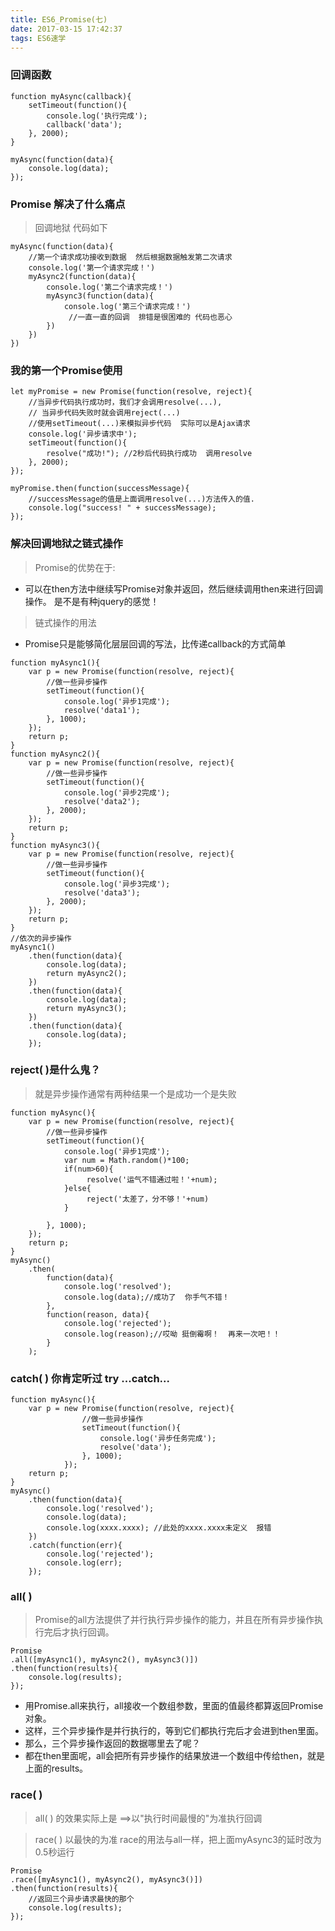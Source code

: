 ```yaml
---
title: ES6_Promise(七)
date: 2017-03-15 17:42:37
tags: ES6速学
---
```


### 回调函数

```
function myAsync(callback){
    setTimeout(function(){
        console.log('执行完成');
        callback('data');
    }, 2000);
}

myAsync(function(data){
    console.log(data);
});
```

### Promise 解决了什么痛点 

> 回调地狱   代码如下

```
myAsync(function(data){
    //第一个请求成功接收到数据  然后根据数据触发第二次请求
    console.log('第一个请求完成！')
    myAsync2(function(data){
        console.log('第二个请求完成！')
        myAsync3(function(data){
            console.log('第三个请求完成！')
             //一直一直的回调  排错是很困难的 代码也恶心
        })
    })
})
```

### 我的第一个Promise使用

```
let myPromise = new Promise(function(resolve, reject){
    //当异步代码执行成功时，我们才会调用resolve(...),
    // 当异步代码失败时就会调用reject(...)
    //使用setTimeout(...)来模拟异步代码  实际可以是Ajax请求
    console.log('异步请求中');
    setTimeout(function(){
        resolve("成功!"); //2秒后代码执行成功  调用resolve
    }, 2000);
});

myPromise.then(function(successMessage){
    //successMessage的值是上面调用resolve(...)方法传入的值.
    console.log("success! " + successMessage);
});
```

### 解决回调地狱之链式操作

> Promise的优势在于:
- 可以在then方法中继续写Promise对象并返回，然后继续调用then来进行回调操作。 是不是有种jquery的感觉！
        
> 链式操作的用法

- Promise只是能够简化层层回调的写法，比传递callback的方式简单

```
function myAsync1(){
    var p = new Promise(function(resolve, reject){
        //做一些异步操作
        setTimeout(function(){
            console.log('异步1完成');
            resolve('data1');
        }, 1000);
    });
    return p;            
}
function myAsync2(){
    var p = new Promise(function(resolve, reject){
        //做一些异步操作
        setTimeout(function(){
            console.log('异步2完成');
            resolve('data2');
        }, 2000);
    });
    return p;            
}
function myAsync3(){
    var p = new Promise(function(resolve, reject){
        //做一些异步操作
        setTimeout(function(){
            console.log('异步3完成');
            resolve('data3');
        }, 2000);
    });
    return p;            
}
//依次的异步操作
myAsync1()
    .then(function(data){
        console.log(data);
        return myAsync2();
    })
    .then(function(data){
        console.log(data);
        return myAsync3();
    })
    .then(function(data){
        console.log(data);
    });
```
### reject( )是什么鬼？

> 就是异步操作通常有两种结果一个是成功一个是失败

```
function myAsync(){
    var p = new Promise(function(resolve, reject){
        //做一些异步操作
        setTimeout(function(){
            console.log('异步1完成');
            var num = Math.random()*100;
            if(num>60){
                 resolve('运气不错通过啦！'+num);
            }else{
                 reject('太差了，分不够！'+num)
            }
           
        }, 1000);
    });
    return p;            
}
myAsync()
    .then(
        function(data){
            console.log('resolved');
            console.log(data);//成功了  你手气不错！
        }, 
        function(reason, data){
            console.log('rejected');
            console.log(reason);//哎呦 挺倒霉啊！  再来一次吧！！
        }
    );
```

### catch( ) 你肯定听过 try ...catch...

```
function myAsync(){
    var p = new Promise(function(resolve, reject){
                //做一些异步操作
                setTimeout(function(){
                    console.log('异步任务完成');
                    resolve('data');
                }, 1000);
            });
    return p;    
}
myAsync()
    .then(function(data){
        console.log('resolved');
        console.log(data);
        console.log(xxxx.xxxx); //此处的xxxx.xxxx未定义  报错
    })
    .catch(function(err){
        console.log('rejected');
        console.log(err);
    });
```

### all( ) 

> Promise的all方法提供了并行执行异步操作的能力，并且在所有异步操作执行完后才执行回调。

```
Promise
.all([myAsync1(), myAsync2(), myAsync3()])
.then(function(results){
    console.log(results);
});
```

- 用Promise.all来执行，all接收一个数组参数，里面的值最终都算返回Promise对象。
- 这样，三个异步操作是并行执行的，等到它们都执行完后才会进到then里面。
- 那么，三个异步操作返回的数据哪里去了呢？
- 都在then里面呢，all会把所有异步操作的结果放进一个数组中传给then，就是上面的results。

### race( )

> all( ) 的效果实际上是 ==>以"执行时间最慢的"为准执行回调

> race( ) 以最快的为准
race的用法与all一样，把上面myAsync3的延时改为0.5秒运行

```
Promise
.race([myAsync1(), myAsync2(), myAsync3()])
.then(function(results){
    //返回三个异步请求最快的那个
    console.log(results);
});
```












